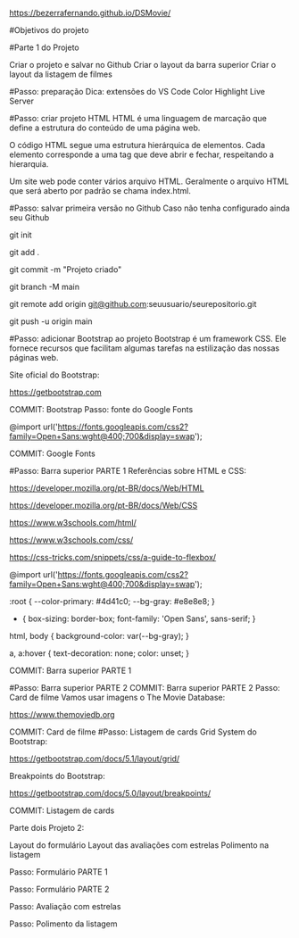 https://bezerrafernando.github.io/DSMovie/

#Objetivos do projeto

#Parte 1 do Projeto

Criar o projeto e salvar no Github
Criar o layout da barra superior
Criar o layout da listagem de filmes

#Passo: preparação
Dica: extensões do VS Code
Color Highlight
Live Server

#Passo: criar projeto HTML
HTML é uma linguagem de marcação que define a estrutura do conteúdo de uma página web.

O código HTML segue uma estrutura hierárquica de elementos. Cada elemento corresponde a uma tag que deve abrir e fechar, respeitando a hierarquia.

Um site web pode conter vários arquivo HTML. Geralmente o arquivo HTML que será aberto por padrão se chama index.html.

#Passo: salvar primeira versão no Github
Caso não tenha configurado ainda seu Github

git init

git add .

git commit -m "Projeto criado"

git branch -M main

git remote add origin git@github.com:seuusuario/seurepositorio.git

git push -u origin main

#Passo: adicionar Bootstrap ao projeto
Bootstrap é um framework CSS. Ele fornece recursos que facilitam algumas tarefas na estilização das nossas páginas web.

Site oficial do Bootstrap:

https://getbootstrap.com

COMMIT: Bootstrap
Passo: fonte do Google Fonts

@import url('https://fonts.googleapis.com/css2?family=Open+Sans:wght@400;700&display=swap');

COMMIT: Google Fonts

#Passo: Barra superior PARTE 1
Referências sobre HTML e CSS:

https://developer.mozilla.org/pt-BR/docs/Web/HTML

https://developer.mozilla.org/pt-BR/docs/Web/CSS

https://www.w3schools.com/html/

https://www.w3schools.com/css/

https://css-tricks.com/snippets/css/a-guide-to-flexbox/

@import url('https://fonts.googleapis.com/css2?family=Open+Sans:wght@400;700&display=swap');

:root {
  --color-primary: #4d41c0;
  --bg-gray: #e8e8e8;
}

* {
    box-sizing: border-box;
    font-family: 'Open Sans', sans-serif;
}

html, body {
    background-color: var(--bg-gray);
}

a, a:hover {
  text-decoration: none;
  color: unset;
}

COMMIT: Barra superior PARTE 1

#Passo: Barra superior PARTE 2
COMMIT: Barra superior PARTE 2
Passo: Card de filme
Vamos usar imagens o The Movie Database:

https://www.themoviedb.org

COMMIT: Card de filme
#Passo: Listagem de cards
Grid System do Bootstrap:

https://getbootstrap.com/docs/5.1/layout/grid/

Breakpoints do Bootstrap:

https://getbootstrap.com/docs/5.0/layout/breakpoints/

COMMIT: Listagem de cards

Parte dois Projeto 2:

Layout do formulário
Layout das avaliações com estrelas
Polimento na listagem

Passo: Formulário PARTE 1

Passo: Formulário PARTE 2

Passo: Avaliação com estrelas

Passo: Polimento da listagem





